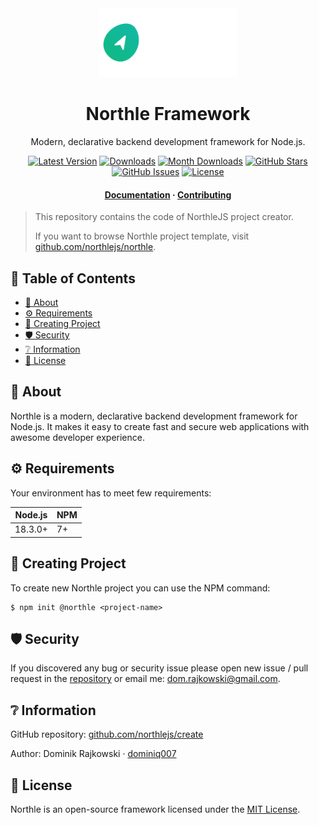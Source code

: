 <div align="center">
  <img src=".github/logo-full.png" width="220">

  <h1>Northle Framework</h1>

  <p align="center">Modern, declarative backend development framework for Node.js.</p>

  <p align="center">
    <a href="https://www.npmjs.com/package/@northle/create" target="_blank"><img src="https://img.shields.io/npm/v/@northle/create.svg?style=flat-square&labelColor=333842&color=8b5cf6" alt="Latest Version"></a>
    <a href="https://www.npmjs.com/package/@northle/core" target="_blank"><img src="https://img.shields.io/npm/dt/@northle/create.svg?style=flat-square&labelColor=333842&color=3b82f6" alt="Downloads"></a>
    <a href="https://www.npmjs.com/package/@northle/core" target="_blank"><img src="https://img.shields.io/npm/dm/@northle/create.svg?style=flat-square&labelColor=333842&color=3b82f6" alt="Month Downloads"></a>
    <a href="https://github.com/northlejs/northle" target="_blank"><img src="https://img.shields.io/github/stars/northlejs/northle?style=flat-square&labelColor=333842&color=3b82f6" alt="GitHub Stars"></a>
    <a href="https://github.com/northlejs/northle" target="_blank"><img src="https://img.shields.io/github/issues/northlejs/northle?style=flat-square&labelColor=333842&color=22c55e" alt="GitHub Issues"></a>
    <a href="https://www.npmjs.com/package/@northle/create" target="_blank"><img src="https://img.shields.io/npm/l/@northle/create.svg?style=flat-square&labelColor=333842&color=22c55e" alt="License"></a>
  </p>

  <h4>
    <a href="README.md">Documentation</a>
    <span> · </span>
    <a href="CONTRIBUTING.md">Contributing</a>
  </h4>
</div>

> This repository contains the code of NorthleJS project creator.
> 
> If you want to browse Northle project template, visit [github.com/northlejs/northle](https://github.com/northlejs/northle).

<!-- omit in toc -->
## 📒 Table of Contents

- [💎 About](#-about)
- [⚙️ Requirements](#️-requirements)
- [🧪 Creating Project](#-creating-project)
- [🛡️ Security](#️-security)
- [❔ Information](#-information)
- [📝 License](#-license)

## 💎 About

Northle is a modern, declarative backend development framework for Node.js. It makes it easy to create fast and secure web applications with awesome developer experience.

## ⚙️ Requirements

Your environment has to meet few requirements:

| Node.js      | NPM         |
| -------------|-------------|
| 18.3.0+      | 7+          |

## 🧪 Creating Project

To create new Northle project you can use the NPM command:

```shell
$ npm init @northle <project-name>
```

## 🛡️ Security

If you discovered any bug or security issue please open new issue / pull request in the [repository](https://github.com/northlejs/create) or email me: dom.rajkowski@gmail.com.

## ❔ Information

GitHub repository: [github.com/northlejs/create](https://github.com/northlejs/create)

Author: Dominik Rajkowski · [dominiq007](https://github.com/dominiq007)

## 📝 License

Northle is an open-source framework licensed under the [MIT License](LICENSE).

